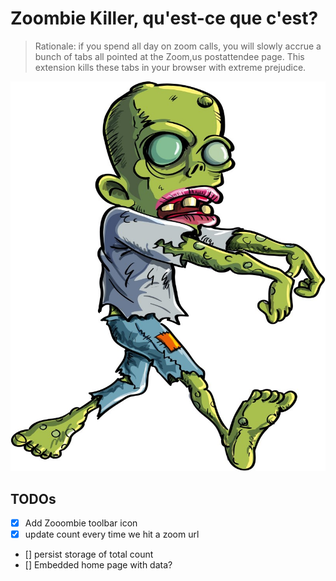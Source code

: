 # Zoombie Killer, qu'est-ce que c'est?

> Rationale: if you spend all day on zoom calls, you will slowly accrue a bunch of tabs all pointed at the Zoom,us postattendee page. This extension kills these tabs in your browser with extreme prejudice.

![](/source/zoombie.jpg)

## TODOs

 - [x] Add Zooombie toolbar icon
  - [x] update count every time we hit a zoom url
  - [] persist storage of total count
 - [] Embedded home page with data?

